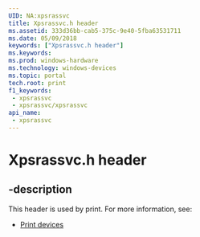```yaml
---
UID: NA:xpsrassvc
title: Xpsrassvc.h header
ms.assetid: 333d36bb-cab5-375c-9e40-5fba63531711
ms.date: 05/09/2018
keywords: ["Xpsrassvc.h header"]
ms.keywords: 
ms.prod: windows-hardware
ms.technology: windows-devices
ms.topic: portal
tech.root: print
f1_keywords:
 - xpsrassvc
 - xpsrassvc/xpsrassvc
api_name:
 - xpsrassvc
---
```


# Xpsrassvc.h header


## -description

This header is used by print. For more information, see:

- [Print devices](../_print/index.md)

